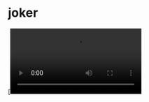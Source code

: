 # joker

[![Watch the video](https://github.com/Himanshu584/joker/blob/main/static/2023-01-31%2015-24-04.mp4)
